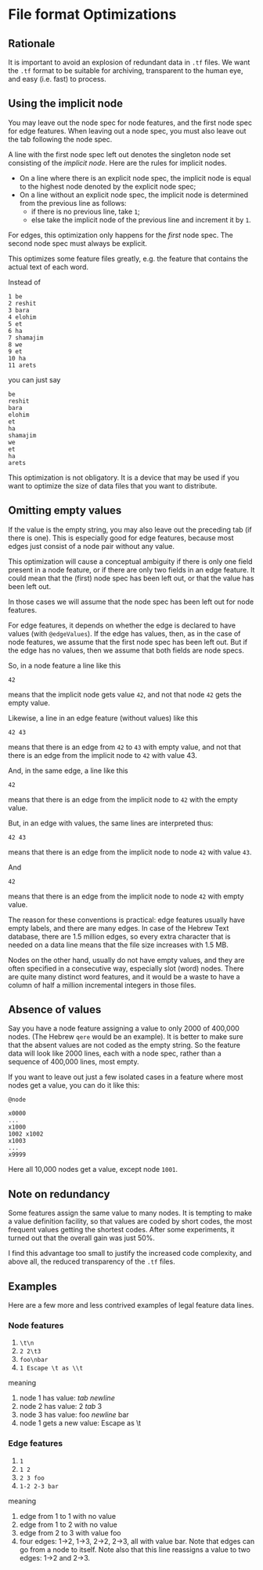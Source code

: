 # File format Optimizations

## Rationale

It is important to avoid an explosion of redundant data in `.tf` files. We want
the `.tf` format to be suitable for archiving, transparent to the human eye, and
easy (i.e. fast) to process.

## Using the implicit node

You may leave out the node spec for node features, and the first node spec for
edge features. When leaving out a node spec, you must also leave out the tab
following the node spec.

A line with the first node spec left out denotes the singleton node set
consisting of the *implicit node*. Here are the rules for implicit nodes.

*   On a line where there is an explicit node spec, the implicit node is equal to
    the highest node denoted by the explicit node spec;
*   On a line without an explicit node spec, the implicit node is determined from
    the previous line as follows:
    *   if there is no previous line, take `1`;
    *   else take the implicit node of the previous line and increment it by `1`.

For edges, this optimization only happens for the *first* node spec. The second
node spec must always be explicit.

This optimizes some feature files greatly, e.g. the feature that contains the
actual text of each word.

Instead of

```
1 be
2 reshit
3 bara
4 elohim
5 et
6 ha
7 shamajim
8 we
9 et
10 ha
11 arets
```

you can just say

```
be
reshit
bara
elohim
et
ha
shamajim
we
et
ha
arets
```

This optimization is not obligatory. It is a device that may be used if you want
to optimize the size of data files that you want to distribute.

## Omitting empty values

If the value is the empty string, you may also leave out the preceding tab (if
there is one). This is especially good for edge features, because most edges
just consist of a node pair without any value.

This optimization will cause a conceptual ambiguity if there is only one field
present in a node feature, or if there are only two fields in an edge feature.
It could mean that the (first) node spec has been left out, or that the value
has been left out.

In those cases we will assume that the node spec has been left out for node
features.

For edge features, it depends on whether the edge is declared to have values
(with `@edgeValues`). If the edge has values, then, as in the case of node
features, we assume that the first node spec has been left out. But if the edge
has no values, then we assume that both fields are node specs.

So, in a node feature a line like this

```
42
```

means that the implicit node gets value `42`, and not that node `42` gets the
empty value.

Likewise, a line in an edge feature (without values) like this

```
42 43
```

means that there is an edge from `42` to `43` with empty value, and not that
there is an edge from the implicit node to `42` with value 43.

And, in the same edge, a line like this

```
42
```

means that there is an edge from the implicit node to `42` with the empty value.

But, in an edge with values, the same lines are interpreted thus:

```
42 43
```

means that there is an edge from the implicit node to node `42` with value `43`.

And

```
42
```

means that there is an edge from the implicit node to node `42` with empty
value.

The reason for these conventions is practical: edge features usually have empty
labels, and there are many edges. In case of the Hebrew Text database, there are
1.5 million edges, so every extra character that is needed on a data line means
that the file size increases with 1.5 MB.

Nodes on the other hand, usually do not have empty values, and they are often
specified in a consecutive way, especially slot (word) nodes. There are quite
many distinct word features, and it would be a waste to have a column of half a
million incremental integers in those files.

## Absence of values

Say you have a node feature assigning a value to only 2000 of 400,000 nodes.
(The Hebrew `qere` would be an example). It is better to make sure that the
absent values are not coded as the empty string. So the feature data will look
like 2000 lines, each with a node spec, rather than a sequence of 400,000 lines,
most empty.

If you want to leave out just a few isolated cases in a feature where most nodes
get a value, you can do it like this:

```
@node

x0000
...
x1000
1002 x1002
x1003
...
x9999
```

Here all 10,000 nodes get a value, except node `1001`.

## Note on redundancy

Some features assign the same value to many nodes. It is tempting to make a
value definition facility, so that values are coded by short codes, the most
frequent values getting the shortest codes. After some experiments, it turned
out that the overall gain was just 50%.

I find this advantage too small to justify the increased code complexity, and
above all, the reduced transparency of the `.tf` files.

## Examples

Here are a few more and less contrived examples of legal feature data lines.

### Node features

1.  `\t\n`
2.  `2 2\t3`
3.  `foo\nbar`
4.  `1 Escape \t as \\t`

meaning

1.  node 1 has value: *tab* *newline*
2.  node 2 has value: 2 *tab* 3
3.  node 3 has value: foo *newline* bar
4.  node 1 gets a new value: Escape <tab> as \t

### Edge features

1.  `1`
2.  `1 2`
3.  `2 3 foo`
4.  `1-2 2-3 bar`

meaning

1.  edge from 1 to 1 with no value
2.  edge from 1 to 2 with no value
3.  edge from 2 to 3 with value foo
4.  four edges: 1->2, 1->3, 2->2, 2->3, all with value bar. Note that edges can
    go from a node to itself. Note also that this line reassigns a value to two
    edges: 1->2 and 2->3.
